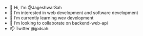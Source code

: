 - 👋 Hi, I’m @JageshwarSah
- 👀 I’m interested in web development and software development
- 🌱 I’m currently learning wev development
- 💞️ I’m looking to collaborate on backend-web-api
- 📫 Twitter @jpdsah

<!---
JageshwarSah/JageshwarSah is a ✨ special ✨ repository because its `README.md` (this file) appears on your GitHub profile.
You can click the Preview link to take a look at your changes.
--->
